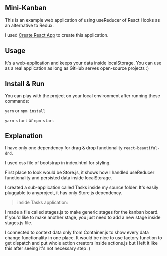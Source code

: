 ## Mini-Kanban

This is an example web application of using useReducer of React Hooks as an alternative to Redux.

I used [Create React App](https://github.com/facebook/create-react-app) to create this application.

## Usage

It's a web-application and keeps your data inside localStorage. You can use as a real application as long as GitHub serves open-source projects :)

## Install & Run

You can play with the project on your local environment after running these commands:

`yarn` or `npm install`

`yarn start` or `npm start`

## Explanation

I have only one dependency for drag & drop functionality `react-beautiful-dnd`.

I used css file of bootstrap in index.html for styling.

First place to look would be Store.js, it shows how I handled useReducer functionality and persisted data inside localStorage.

I created a sub-application called Tasks inside my source folder. It's easily pluggable to anyproject, it has only Store.js dependency.

> inside Tasks application:

I made a file called stages.js to make generic stages for the kanban board. If you'd like to make another stage, you just need to add a new stage inside stages.js file.

I connected to context data only from Container.js to show every data change functionality in one place. It would be nice to use factory function to get dispatch and put whole action creators inside actions.js but I left it like this after seeing it's not necessary step :)
